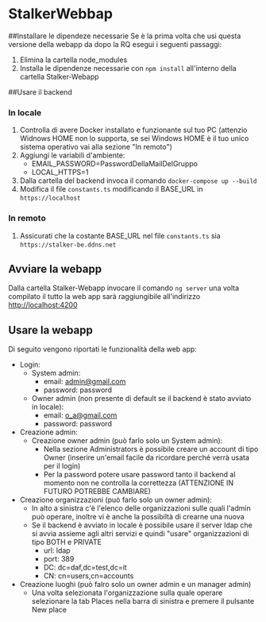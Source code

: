 # StalkerWebbap
##Installare le dipendeze necessarie
Se è la prima volta che usi questa versione della webapp da dopo la RQ esegui i seguenti passaggi:

1. Elimina la cartella node_modules
2. Installa le dipendenze necessarie con `npm install` all'interno della cartella Stalker-Webapp

##Usare il backend
### In locale
1. Controlla di avere Docker installato e funzionante sul tuo PC (attenzio Widnows HOME non lo supporta, se sei Windows HOME è il tuo unico sistema operativo vai alla sezione "In remoto")
2. Aggiungi le variabili d'ambiente:
    - EMAIL_PASSWORD=PasswordDellaMailDelGruppo
    - LOCAL_HTTPS=1
3. Dalla cartella del backend invoca il comando `docker-compose up --build`
4. Modifica il file `constants.ts` modificando il BASE_URL in `https://localhost`
### In remoto
1. Assicurati che la costante BASE_URL nel file `constants.ts` sia `https://stalker-be.ddns.net` 

## Avviare la webapp
Dalla cartella Stalker-Webapp invocare il comando `ng server` una volta compilato il tutto la web app sarà raggiungibile all'indirizzo [http://localhost:4200]()

## Usare la webapp
Di seguito vengono riportati le funzionalità della web app:
- Login:
    - System admin:
        - email: admin@gmail.com
        - password: password
    - Owner admin (non presente di default se il backend è stato avviato in locale):
        - email: o_a@gmail.com 
        - password: password
- Creazione admin:
    - Creazione owner admin (può farlo solo un System admin):
        - Nella sezione Administrators è possibile creare un account di tipo Owner (inserire un'email facile da ricordare perché verrà usata per il login)
        - Per la password potere usare password tanto il backend al momento non ne controlla la correttezza (ATTENZIONE IN FUTURO POTREBBE CAMBIARE)
- Creazione organizzazioni (può farlo solo un owner admin):
    - In alto a sinistra c'è l'elenco delle organizzazioni sulle quali l'admin può operare, inoltre vi è anche la possibiltà di crearne una nuova
    - Se il backend è avviato in locale è possibile usare il server ldap che si avvia assieme agli altri servizi e quindi "usare" organizzazioni di tipo BOTH e PRIVATE
        - url: ldap
        - port: 389
        - DC: dc=daf,dc=test,dc=it
        - CN: cn=users,cn=accounts
- Creazione luoghi (può falro solo un owner admin e un manager admin) 
    - Una volta selezionata l'organizzazione sulla quale operare selezionare la tab Places nella barra di sinistra e premere il pulsante New place
